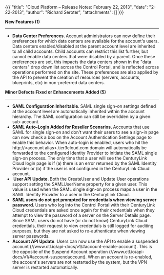 {{{
  "title": "Cloud Platform – Release Notes: February 22, 2013",
  "date": "2-22-2013",
  "author": "Richard Seroter",
  "attachments": []
}}}

<p><strong>New Features (1)</strong>
</p>
<hr />
<ul>
  <li><strong>Data Center Preferences. </strong>Account administrators can now define their preferences for which data centers are available for the account's users. Data centers enabled/disabled at the parent account level are inherited to all child accounts.
    Child accounts can restrict this list further, but cannot enable data centers that were disabled by a parent. Once these preferences are set, this impacts the data centers shown in the "data centers" drop down list across the Control Portal, and is
    reflected across operations performed on the site. These preferences are also applied by the API to prevent the creation of resources (servers, accounts, blueprints, etc) in non-preferred data centers.</li>
</ul>
<p></p>
<p><strong>Minor Defects Fixed or Enhancements Added (5)</strong>
</p>
<hr />
<ul>
  <li><strong>SAML Configuration Inheritable. </strong>SAML single sign-on settings defined at the account level are automatically inherited within the account hierarchy. The SAML configuration can still be overridden by a given sub-account.</li>
  <li><strong>SAML Auto-Login Added for Reseller Scenarios. </strong>Accounts that use SAML for single sign-on and don't want their users to see a sign-in page can now check a box on the Account Authentication Settings page to enable this behavior. When auto-login
    is enabled, users who hit the http://&lt;account alias&gt;.tier3cloud.com domain will automatically be forwarded to the configured Identity Provider to initiate the SAML single sign-on process. The only time that a user will see the CenturyLink Cloud login page
    is if (a) there is an error returned by the SAML Identity Provider or (b) if the user is not configured in the CenturyLink Cloud account.</li>
  <li><strong>&nbsp;User API Update. </strong>Both the CreateUser and Update User operations support setting the SAMLUserName property for a given user. This value
    is used when the SAML single sign-on process maps a user in the SAML Identity Provider to a user in the CenturyLink Cloud.</li>
  <li><strong>SAML users do not get prompted for credentials when viewing server password. </strong>Users who log into the Control Portal with their CenturyLink Cloud credentials are asked once again for their credentials when they attempt to view the password of a
    server on the Server Details page. Since SAML users do not have (or do not know) CenturyLink Cloud credentials, their request to view credentials is still logged for auditing purposes, but they are not asked to re-authenticate when viewing server passwords.</li>
  <li><strong>Account API Update</strong>. Users can now use the API to enable a suspended account (//www.ctl.io/api-docs/v1/#account-enable-account). This is the opposite of the Suspend Account operation (//www.ctl.io/api-docs/v1/#account-suspendaccount).
    When an account is re-enabled, the account's servers are not restarted by the system, but the VPN server is restarted automatically.</li>
</ul>
